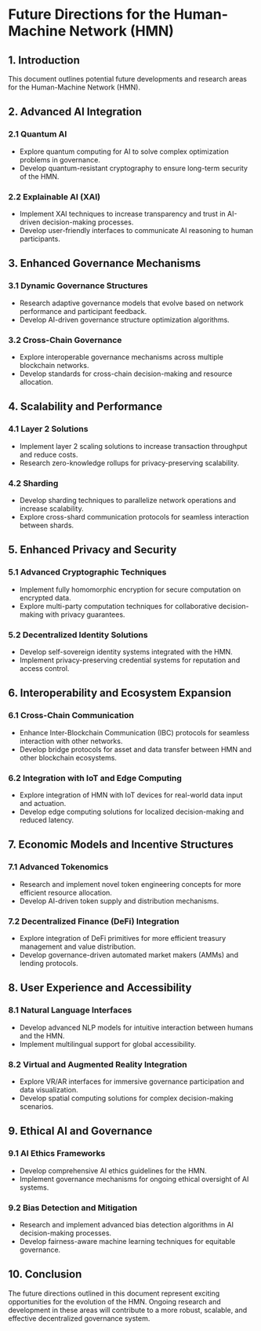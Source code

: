 # Future Directions for the Human-Machine Network (HMN)

## 1. Introduction

This document outlines potential future developments and research areas for the Human-Machine Network (HMN).

## 2. Advanced AI Integration

### 2.1 Quantum AI

- Explore quantum computing for AI to solve complex optimization problems in governance.
- Develop quantum-resistant cryptography to ensure long-term security of the HMN.

### 2.2 Explainable AI (XAI)

- Implement XAI techniques to increase transparency and trust in AI-driven decision-making processes.
- Develop user-friendly interfaces to communicate AI reasoning to human participants.

## 3. Enhanced Governance Mechanisms

### 3.1 Dynamic Governance Structures

- Research adaptive governance models that evolve based on network performance and participant feedback.
- Develop AI-driven governance structure optimization algorithms.

### 3.2 Cross-Chain Governance

- Explore interoperable governance mechanisms across multiple blockchain networks.
- Develop standards for cross-chain decision-making and resource allocation.

## 4. Scalability and Performance

### 4.1 Layer 2 Solutions

- Implement layer 2 scaling solutions to increase transaction throughput and reduce costs.
- Research zero-knowledge rollups for privacy-preserving scalability.

### 4.2 Sharding

- Develop sharding techniques to parallelize network operations and increase scalability.
- Explore cross-shard communication protocols for seamless interaction between shards.

## 5. Enhanced Privacy and Security

### 5.1 Advanced Cryptographic Techniques

- Implement fully homomorphic encryption for secure computation on encrypted data.
- Explore multi-party computation techniques for collaborative decision-making with privacy guarantees.

### 5.2 Decentralized Identity Solutions

- Develop self-sovereign identity systems integrated with the HMN.
- Implement privacy-preserving credential systems for reputation and access control.

## 6. Interoperability and Ecosystem Expansion

### 6.1 Cross-Chain Communication

- Enhance Inter-Blockchain Communication (IBC) protocols for seamless interaction with other networks.
- Develop bridge protocols for asset and data transfer between HMN and other blockchain ecosystems.

### 6.2 Integration with IoT and Edge Computing

- Explore integration of HMN with IoT devices for real-world data input and actuation.
- Develop edge computing solutions for localized decision-making and reduced latency.

## 7. Economic Models and Incentive Structures

### 7.1 Advanced Tokenomics

- Research and implement novel token engineering concepts for more efficient resource allocation.
- Develop AI-driven token supply and distribution mechanisms.

### 7.2 Decentralized Finance (DeFi) Integration

- Explore integration of DeFi primitives for more efficient treasury management and value distribution.
- Develop governance-driven automated market makers (AMMs) and lending protocols.

## 8. User Experience and Accessibility

### 8.1 Natural Language Interfaces

- Develop advanced NLP models for intuitive interaction between humans and the HMN.
- Implement multilingual support for global accessibility.

### 8.2 Virtual and Augmented Reality Integration

- Explore VR/AR interfaces for immersive governance participation and data visualization.
- Develop spatial computing solutions for complex decision-making scenarios.

## 9. Ethical AI and Governance

### 9.1 AI Ethics Frameworks

- Develop comprehensive AI ethics guidelines for the HMN.
- Implement governance mechanisms for ongoing ethical oversight of AI systems.

### 9.2 Bias Detection and Mitigation

- Research and implement advanced bias detection algorithms in AI decision-making processes.
- Develop fairness-aware machine learning techniques for equitable governance.

## 10. Conclusion

The future directions outlined in this document represent exciting opportunities for the evolution of the HMN.
Ongoing research and development in these areas will contribute to a more robust, scalable, and effective
decentralized governance system.
